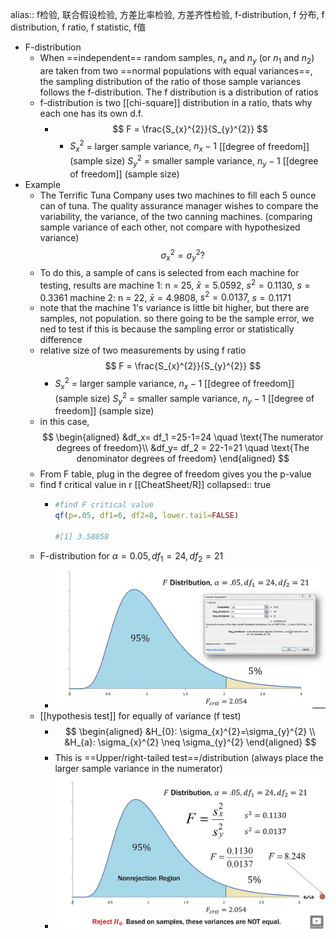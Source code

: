 alias:: f检验, 联合假设检验, 方差比率检验, 方差齐性检验, f-distribution, f 分布, f distribution, f ratio, f statistic, f值

- F-distribution
	- When ==independent== random samples, $n_x$ and $n_y$ (or $n_1$ and $n_2$) are taken from two ==normal populations with equal variances==, the sampling distribution of the ratio of those sample variances follows the f-distribution. The f distribution is a distribution of ratios
	- f-distribution is two [[chi-square]] distribution in a ratio, thats why each one has its own d.f.
		- $$
		  F = \frac{S_{x}^{2}}{S_{y}^{2}}
		  $$
			- $S_{x}^{2}$ = larger sample variance, $n_x-1$ [[degree of freedom]] (sample size)
			  $S_{y}^{2}$ = smaller sample variance, $n_y-1$ [[degree of freedom]] (sample size)
- Example
	- The Terrific Tuna Company uses two machines to fill each 5 ounce can of tuna. The quality assurance manager wishes to compare the variability, the variance, of the two canning machines. (comparing sample variance of each other, not compare with hypothesized variance)
	  $$
	  \sigma_{x}^{2}=\sigma_{y}^{2} ?
	  $$
	- To do this, a sample of cans is selected from each machine for testing, results are
	  machine 1: n = 25, $\bar{x} = 5.0592$, $s^2 = 0.1130$, $s = 0.3361$ 
	  machine 2: n = 22, $\bar{x} = 4.9808$, $s^2 = 0.0137$, $s = 0.1171$
	- note that the machine 1's variance is little bit higher, but there are samples, not population.
	  so there going to be the sample error, we ned to test if this is because the sampling error or statistically difference
	- relative size of two measurements by using f ratio
	  $$
	  F = \frac{S_{x}^{2}}{S_{y}^{2}}
	  $$
		- $S_{x}^{2}$ = larger sample variance, $n_x-1$ [[degree of freedom]] (sample size)
		  $S_{y}^{2}$ = smaller sample variance, $n_y-1$ [[degree of freedom]] (sample size)
	- in this case, 
	  $$
	  \begin{aligned}
	  &df_x= df_1 =25-1=24 \quad \text{The numerator degrees of freedom}\\
	  &df_y= df_2 = 22-1=21 \quad \text{The denominator degrees of freedom}
	  \end{aligned}
	  $$
	- From F table, plug in the degree of freedom gives you the p-value
	- find f critical value in r [[CheatSheet/R]]
collapsed:: true
		- ```r
		  #find F critical value
		  qf(p=.05, df1=6, df2=8, lower.tail=FALSE)
		  
		  #[1] 3.58058
		  ```
	- F-distribution for $\alpha = 0.05, df_1 = 24, df_2 = 21$
		- ![Screen Shot 2022-02-28 at 7.27.00 PM.png](../assets/Screen_Shot_2022-02-28_at_7.27.00_PM_1646105232526_0.png)
	- [[hypothesis test]] for equally of variance (f test)
		- $$
		  \begin{aligned}
		  &H_{0}: \sigma_{x}^{2}=\sigma_{y}^{2} \\
		  &H_{a}: \sigma_{x}^{2} \neq \sigma_{y}^{2}
		  \end{aligned}
		  $$
		- This is ==Upper/right-tailed test==/distribution (always place the larger sample variance in the numerator)
		- ![Screen Shot 2022-02-28 at 7.31.56 PM.png](../assets/Screen_Shot_2022-02-28_at_7.31.56_PM_1646105520464_0.png)